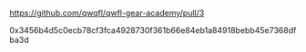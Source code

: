 https://github.com/qwqfl/qwfl-gear-academy/pull/3

0x3456b4d5c0ecb78cf3fca4928730f361b66e84eb1a84918bebb45e7368dfba3d